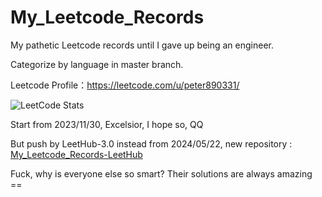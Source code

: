 # My_Leetcode_Records
My pathetic Leetcode records until I gave up being an engineer.

Categorize by language in master branch.

Leetcode Profile：https://leetcode.com/u/peter890331/

![LeetCode Stats](https://leetcard.jacoblin.cool/peter890331?theme=wtf&font=Bai%20Jamjuree&ext=activity)

Start from 2023/11/30, Excelsior, I hope so, QQ

But push by LeetHub-3.0 instead from 2024/05/22, new repository : [My_Leetcode_Records-LeetHub][1]

Fuck, why is everyone else so smart? Their solutions are always amazing ==

[1]: https://github.com/peter890331/My_Leetcode_Records-LeetHub

